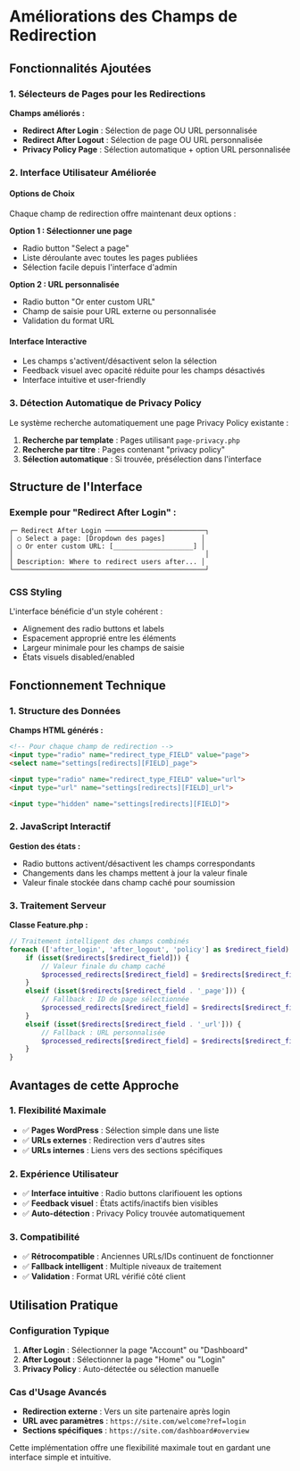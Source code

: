 # Améliorations des Champs de Redirection

## Fonctionnalités Ajoutées

### 1. Sélecteurs de Pages pour les Redirections

**Champs améliorés :**
- **Redirect After Login** : Sélection de page OU URL personnalisée
- **Redirect After Logout** : Sélection de page OU URL personnalisée  
- **Privacy Policy Page** : Sélection automatique + option URL personnalisée

### 2. Interface Utilisateur Améliorée

#### Options de Choix
Chaque champ de redirection offre maintenant deux options :

**Option 1 : Sélectionner une page**
- Radio button "Select a page"
- Liste déroulante avec toutes les pages publiées
- Sélection facile depuis l'interface d'admin

**Option 2 : URL personnalisée**
- Radio button "Or enter custom URL"
- Champ de saisie pour URL externe ou personnalisée
- Validation du format URL

#### Interface Interactive
- Les champs s'activent/désactivent selon la sélection
- Feedback visuel avec opacité réduite pour les champs désactivés
- Interface intuitive et user-friendly

### 3. Détection Automatique de Privacy Policy

Le système recherche automatiquement une page Privacy Policy existante :

1. **Recherche par template** : Pages utilisant `page-privacy.php`
2. **Recherche par titre** : Pages contenant "privacy policy"
3. **Sélection automatique** : Si trouvée, présélection dans l'interface

## Structure de l'Interface

### Exemple pour "Redirect After Login" :

```
┌─ Redirect After Login ─────────────────────────┐
│ ○ Select a page: [Dropdown des pages]         │
│ ○ Or enter custom URL: [____________________] │
│                                                │
│ Description: Where to redirect users after... │
└────────────────────────────────────────────────┘
```

### CSS Styling

L'interface bénéficie d'un style cohérent :
- Alignement des radio buttons et labels
- Espacement approprié entre les éléments
- Largeur minimale pour les champs de saisie
- États visuels disabled/enabled

## Fonctionnement Technique

### 1. Structure des Données

**Champs HTML générés :**
```html
<!-- Pour chaque champ de redirection -->
<input type="radio" name="redirect_type_FIELD" value="page">
<select name="settings[redirects][FIELD]_page">

<input type="radio" name="redirect_type_FIELD" value="url">  
<input type="url" name="settings[redirects][FIELD]_url">

<input type="hidden" name="settings[redirects][FIELD]">
```

### 2. JavaScript Interactif

**Gestion des états :**
- Radio buttons activent/désactivent les champs correspondants
- Changements dans les champs mettent à jour la valeur finale
- Valeur finale stockée dans champ caché pour soumission

### 3. Traitement Serveur

**Classe Feature.php :**
```php
// Traitement intelligent des champs combinés
foreach (['after_login', 'after_logout', 'policy'] as $redirect_field) {
    if (isset($redirects[$redirect_field])) {
        // Valeur finale du champ caché
        $processed_redirects[$redirect_field] = $redirects[$redirect_field];
    }
    elseif (isset($redirects[$redirect_field . '_page'])) {
        // Fallback : ID de page sélectionnée
        $processed_redirects[$redirect_field] = $redirects[$redirect_field . '_page'];
    }
    elseif (isset($redirects[$redirect_field . '_url'])) {
        // Fallback : URL personnalisée
        $processed_redirects[$redirect_field] = $redirects[$redirect_field . '_url'];
    }
}
```

## Avantages de cette Approche

### 1. Flexibilité Maximale
- ✅ **Pages WordPress** : Sélection simple dans une liste
- ✅ **URLs externes** : Redirection vers d'autres sites
- ✅ **URLs internes** : Liens vers des sections spécifiques

### 2. Expérience Utilisateur
- ✅ **Interface intuitive** : Radio buttons clarifiouent les options
- ✅ **Feedback visuel** : États actifs/inactifs bien visibles
- ✅ **Auto-détection** : Privacy Policy trouvée automatiquement

### 3. Compatibilité
- ✅ **Rétrocompatible** : Anciennes URLs/IDs continuent de fonctionner
- ✅ **Fallback intelligent** : Multiple niveaux de traitement
- ✅ **Validation** : Format URL vérifié côté client

## Utilisation Pratique

### Configuration Typique

1. **After Login** : Sélectionner la page "Account" ou "Dashboard"
2. **After Logout** : Sélectionner la page "Home" ou "Login"  
3. **Privacy Policy** : Auto-détectée ou sélection manuelle

### Cas d'Usage Avancés

- **Redirection externe** : Vers un site partenaire après login
- **URL avec paramètres** : `https://site.com/welcome?ref=login`
- **Sections spécifiques** : `https://site.com/dashboard#overview`

Cette implémentation offre une flexibilité maximale tout en gardant une interface simple et intuitive.